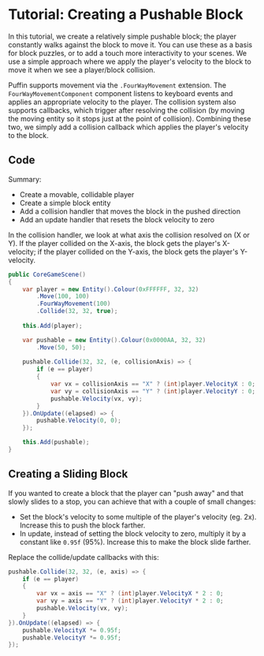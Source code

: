 # Tutorial: Creating a Pushable Block

In this tutorial, we create a relatively simple pushable block; the player constantly walks against the block to move it. You can use these as a basis for block puzzles, or to add a touch more interactivity to your scenes. We use a simple approach where we apply the player's velocity to the block to move it when we see a player/block collision.

Puffin supports movement via the `.FourWayMovement` extension. The `FourWayMovementComponent` component listens to keyboard events and applies an appropriate velocity to the player. The collision system also supports callbacks, which trigger after resolving the collision (by moving the moving entity so it stops just at the point of collision). Combining these two, we simply add a collision callback which applies the player's velocity to the block.

## Code

Summary:
- Create a movable, collidable player
- Create a simple block entity
- Add a collision handler that moves the block in the pushed direction
- Add an update handler that resets the block velocity to zero

In the collision handler, we look at what axis the collision resolved on (X or Y). If the player collided on the X-axis, the block gets the player's X-velocity; if the player collided on the Y-axis, the block gets the player's Y-velocity.

```csharp
public CoreGameScene()
{
    var player = new Entity().Colour(0xFFFFFF, 32, 32)
        .Move(100, 100)
        .FourWayMovement(100)
        .Collide(32, 32, true);
    
    this.Add(player);

    var pushable = new Entity().Colour(0x0000AA, 32, 32)
        .Move(50, 50);
    
    pushable.Collide(32, 32, (e, collisionAxis) => {
        if (e == player)
        {
            var vx = collisionAxis == "X" ? (int)player.VelocityX : 0;
            var vy = collisionAxis == "Y" ? (int)player.VelocityY : 0;
            pushable.Velocity(vx, vy);
        }
    }).OnUpdate((elapsed) => {
        pushable.Velocity(0, 0);
    });

    this.Add(pushable);
}
```

## Creating a Sliding Block

If you wanted to create a block that the player can "push away" and that slowly slides to a stop, you can achieve that with a couple of small changes:

- Set the block's velocity to some multiple of the player's velocity (eg. 2x). Increase this to push the block farther.
- In update, instead of setting the block velocity to zero, multiply it by a constant like `0.95f` (95%). Increase this to make the block slide farther.

Replace the collide/update callbacks with this:

```csharp
pushable.Collide(32, 32, (e, axis) => {
    if (e == player)
    {
        var vx = axis == "X" ? (int)player.VelocityX * 2 : 0;
        var vy = axis == "Y" ? (int)player.VelocityY * 2 : 0;
        pushable.Velocity(vx, vy);
    }
}).OnUpdate((elapsed) => {
    pushable.VelocityX *= 0.95f;
    pushable.VelocityY *= 0.95f;
});
```